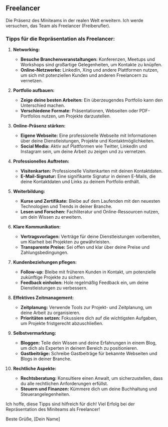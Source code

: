 ## Freelancer

Die Präsenz des Miniteams in der realen Welt erweitern. Ich werde versuchen, das Team als Freelancer (Freiberufler).

### Tipps für die Repräsentation als Freelancer:

1. **Networking:**
   - **Besuche Branchenveranstaltungen:** Konferenzen, Meetups und Workshops sind großartige Gelegenheiten, um Kontakte zu knüpfen.
   - **Online-Netzwerke:** LinkedIn, Xing und andere Plattformen nutzen, um sich mit potenziellen Kunden und anderen Freelancern zu vernetzen.

2. **Portfolio aufbauen:**
   - **Zeige deine besten Arbeiten:** Ein überzeugendes Portfolio kann den Unterschied machen.
   - **Verschiedene Formate:** Präsentationen, Webseiten oder PDF-Portfolios nutzen, um Projekte darzustellen.

3. **Online-Präsenz stärken:**
   - **Eigene Webseite:** Eine professionelle Webseite mit Informationen über deine Dienstleistungen, Projekte und Kontaktmöglichkeiten.
   - **Social Media:** Aktiv auf Plattformen wie Twitter, LinkedIn und Instagram sein, um deine Arbeit zu zeigen und zu vernetzen.

4. **Professionelles Auftreten:**
   - **Visitenkarten:** Professionelle Visitenkarten mit deinen Kontaktdaten.
   - **E-Mail-Signatur:** Eine signifikante Signatur in deinen E-Mails, die deine Kontaktdaten und Links zu deinem Portfolio enthält.

5. **Weiterbildung:**
   - **Kurse und Zertifikate:** Bleibe auf dem Laufenden mit den neuesten Technologien und Trends in deiner Branche.
   - **Lesen und Forschen:** Fachliteratur und Online-Ressourcen nutzen, um dein Wissen zu erweitern.

6. **Klare Kommunikation:**
   - **Vertragsvorlagen:** Verträge für deine Dienstleistungen vorbereiten, um Klarheit bei Projekten zu gewährleisten.
   - **Transparente Preise:** Sei offen und klar über deine Preise und Zahlungsbedingungen.

7. **Kundenbeziehungen pflegen:**
   - **Follow-up:** Bleibe mit früheren Kunden in Kontakt, um potenzielle zukünftige Projekte zu sichern.
   - **Feedback einholen:** Hole regelmäßig Feedback ein, um deine Dienstleistungen zu verbessern.

8. **Effektives Zeitmanagement:**
   - **Zeitplanung:** Verwende Tools zur Projekt- und Zeitplanung, um deine Arbeit zu organisieren.
   - **Prioritäten setzen:** Fokussiere dich auf die wichtigsten Aufgaben, um Projekte fristgerecht abzuschließen.

9. **Selbstvermarktung:**
   - **Bloggen:** Teile dein Wissen und deine Erfahrungen in einem Blog, um dich als Experten in deinem Bereich zu positionieren.
   - **Gastbeiträge:** Schreibe Gastbeiträge für bekannte Webseiten und Blogs in deiner Branche.

10. **Rechtliche Aspekte:**
    - **Rechtsberatung:** Konsultiere einen Anwalt, um sicherzustellen, dass du alle rechtlichen Anforderungen erfüllst.
    - **Steuern und Finanzen:** Kümmere dich um deine Buchhaltung und Steuerangelegenheiten.

Ich hoffe, diese Tipps sind hilfreich für dich! Viel Erfolg bei der Repräsentation des Miniteams als Freelancer!

Beste Grüße,
[Dein Name]
